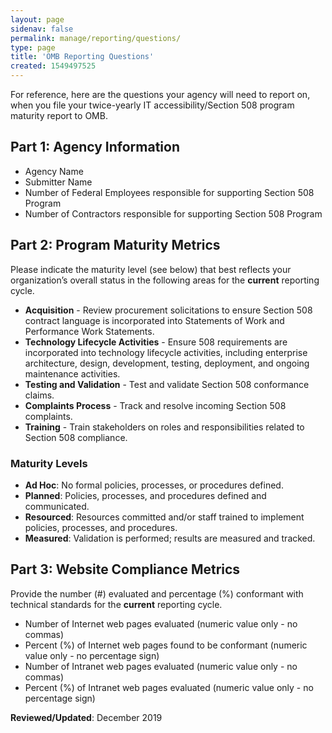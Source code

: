 ```yaml
---
layout: page
sidenav: false
permalink: manage/reporting/questions/
type: page
title: 'OMB Reporting Questions'
created: 1549497525
---
```


For reference, here are the questions your agency will need to report on, when you file your twice-yearly IT accessibility/Section 508 program maturity report to OMB.

## **Part 1: Agency Information**

  * Agency Name
  * Submitter Name
  * Number of Federal Employees responsible for supporting Section 508 Program
  * Number of Contractors responsible for supporting Section 508 Program

## **Part 2: Program Maturity Metrics**

Please indicate the maturity level (see below) that best reflects your organization&rsquo;s overall status in the following areas for the **current**&nbsp;reporting cycle.

  * **Acquisition** - Review procurement solicitations to ensure Section 508 contract language is incorporated into Statements of Work and Performance Work Statements.
  * **Technology Lifecycle Activities** - Ensure 508 requirements are incorporated into technology lifecycle activities, including enterprise architecture, design, development, testing, deployment, and ongoing maintenance activities.
  * **Testing and Validation** - Test and validate Section 508 conformance claims.
  * **Complaints Process** - Track and resolve incoming Section 508 complaints.
  * **Training** - Train stakeholders on roles and responsibilities related to Section 508 compliance.

### **Maturity Levels**

  * **Ad Hoc**: No formal policies, processes, or procedures defined.
  * **Planned**: Policies, processes, and procedures defined and communicated.
  * **Resourced**: Resources committed and/or staff trained to implement policies, processes, and procedures.
  * **Measured**: Validation is performed; results are measured and tracked.

## **Part 3: Website Compliance Metrics**

Provide the number (#) evaluated and percentage (%) conformant with technical standards for the **current**&nbsp;reporting cycle.

  * Number of Internet web pages evaluated (numeric value only - no commas)
  * Percent (%) of Internet web pages found to be conformant (numeric value only - no percentage sign)
  * Number of Intranet web pages evaluated (numeric value only - no commas)
  * Percent (%) of Intranet web pages evaluated (numeric value only - no percentage sign)

  
**Reviewed/Updated**: December 2019